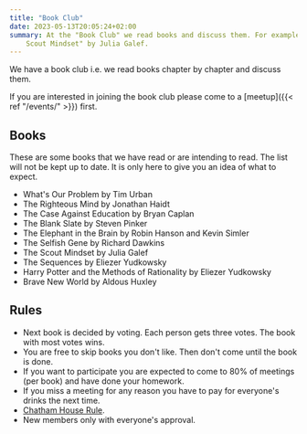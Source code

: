 ```yaml
---
title: "Book Club"
date: 2023-05-13T20:05:24+02:00
summary: At the "Book Club" we read books and discuss them. For example "The
    Scout Mindset" by Julia Galef.
---
```


We have a book club i.e. we read books chapter by chapter and discuss them.

If you are interested in joining the book club please come to a [meetup]({{<
ref "/events/" >}}) first.


## Books

These are some books that we have read or are intending to read. The list will
not be kept up to date. It is only here to give you an idea of what to expect.

* What's Our Problem by Tim Urban
* The Righteous Mind by Jonathan Haidt
* The Case Against Education by Bryan Caplan
* The Blank Slate by Steven Pinker
* The Elephant in the Brain by Robin Hanson and Kevin Simler
* The Selfish Gene by Richard Dawkins
* The Scout Mindset by Julia Galef
* The Sequences by Eliezer Yudkowsky
* Harry Potter and the Methods of Rationality by Eliezer Yudkowsky
* Brave New World by Aldous Huxley


## Rules

* Next book is decided by voting. Each person gets three votes. The book with
  most votes wins.
* You are free to skip books you don't like. Then don't come until the book is
  done.
* If you want to participate you are expected to come to 80% of meetings (per
  book) and have done your homework.
* If you miss a meeting for any reason you have to pay for everyone's drinks
  the next time.
* [Chatham House
  Rule](https://www.chathamhouse.org/about-us/chatham-house-rule).
* New members only with everyone's approval.
